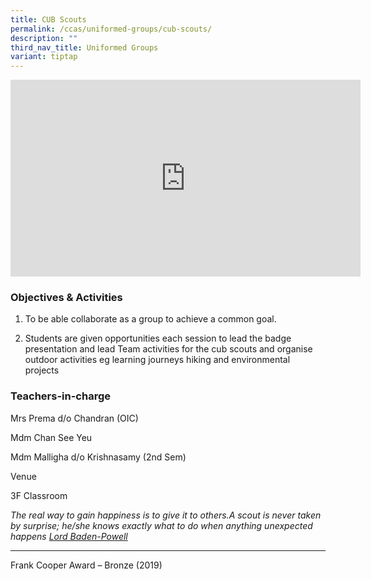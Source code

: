 ```yaml
---
title: CUB Scouts
permalink: /ccas/uniformed-groups/cub-scouts/
description: ""
third_nav_title: Uniformed Groups
variant: tiptap
---
```

<div class="iframe-wrapper">
<iframe height="315" width="560" allowfullscreen="true" frameborder="0" src="https://www.youtube.com/embed/Su2ilBaa9ZI?si=MpmLdaoSiQNxUMQq"></iframe>
</div>
<h3>Objectives &amp; Activities</h3>
<ol data-tight="true" class="tight">
<li>
<p>To be able collaborate as a group to achieve a common goal.</p>
</li>
<li>
<p>Students are given opportunities each session to lead the badge presentation
and lead Team activities for the cub scouts and organise outdoor activities
eg learning journeys hiking and environmental projects</p>
</li>
</ol>
<h3>Teachers-in-charge</h3>
<p>Mrs Prema d/o Chandran (OIC)</p>
<p>Mdm Chan See Yeu</p>
<p>Mdm Malligha d/o Krishnasamy (2nd Sem)
<br>
</p>
<p>Venue</p>
<p>3F Classroom</p>
<p><em>The real way to gain happiness is to give it to others.A scout is never taken by surprise; he/she knows exactly what to do when anything unexpected happens <u>Lord Baden-Powell</u></em>
</p>
<hr>
<p>Frank Cooper Award – Bronze (2019)</p>